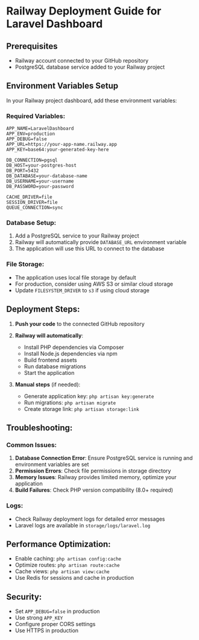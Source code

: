 # Railway Deployment Guide for Laravel Dashboard

## Prerequisites
- Railway account connected to your GitHub repository
- PostgreSQL database service added to your Railway project

## Environment Variables Setup

In your Railway project dashboard, add these environment variables:

### Required Variables:
```
APP_NAME=LaravelDashboard
APP_ENV=production
APP_DEBUG=false
APP_URL=https://your-app-name.railway.app
APP_KEY=base64:your-generated-key-here

DB_CONNECTION=pgsql
DB_HOST=your-postgres-host
DB_PORT=5432
DB_DATABASE=your-database-name
DB_USERNAME=your-username
DB_PASSWORD=your-password

CACHE_DRIVER=file
SESSION_DRIVER=file
QUEUE_CONNECTION=sync
```

### Database Setup:
1. Add a PostgreSQL service to your Railway project
2. Railway will automatically provide `DATABASE_URL` environment variable
3. The application will use this URL to connect to the database

### File Storage:
- The application uses local file storage by default
- For production, consider using AWS S3 or similar cloud storage
- Update `FILESYSTEM_DRIVER` to `s3` if using cloud storage

## Deployment Steps:

1. **Push your code** to the connected GitHub repository
2. **Railway will automatically**:
   - Install PHP dependencies via Composer
   - Install Node.js dependencies via npm
   - Build frontend assets
   - Run database migrations
   - Start the application

3. **Manual steps** (if needed):
   - Generate application key: `php artisan key:generate`
   - Run migrations: `php artisan migrate`
   - Create storage link: `php artisan storage:link`

## Troubleshooting:

### Common Issues:
1. **Database Connection Error**: Ensure PostgreSQL service is running and environment variables are set
2. **Permission Errors**: Check file permissions in storage directory
3. **Memory Issues**: Railway provides limited memory, optimize your application
4. **Build Failures**: Check PHP version compatibility (8.0+ required)

### Logs:
- Check Railway deployment logs for detailed error messages
- Laravel logs are available in `storage/logs/laravel.log`

## Performance Optimization:
- Enable caching: `php artisan config:cache`
- Optimize routes: `php artisan route:cache`
- Cache views: `php artisan view:cache`
- Use Redis for sessions and cache in production

## Security:
- Set `APP_DEBUG=false` in production
- Use strong `APP_KEY`
- Configure proper CORS settings
- Use HTTPS in production

